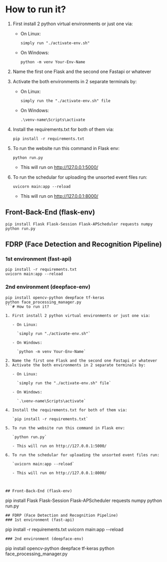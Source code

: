 # How to run it?

1. First install 2 python virtual environments or just one via:

   - On Linux:

     `simply run "./activate-env.sh"`

   - On Windows:

     `python -m venv Your-Env-Name`

2. Name the first one Flask and the second one Fastapi or whatever
3. Activate the both environments in 2 separate terminals by:

   - On Linux:

     `simply run the "./activate-env.sh" file`

   - On Windows:

     `.\venv-name\Scripts\activate`

4. Install the requirements.txt for both of them via:

   `pip install -r requirements.txt`

5. To run the website run this command in Flask env:

   `python run.py`

   - This will run on http://127.0.0.1:5000/

6. To run the schedular for uploading the unsorted event files run:

   `uvicorn main:app --reload`

   - This will run on http://127.0.0.1:8000/



## Front-Back-End (flask-env)
```
pip install Flask Flask-Session Flask-APScheduler requests numpy
python run.py
```
## FDRP (Face Detection and Recognition Pipeline)
### 1st environment (fast-api)
```
pip install -r requirements.txt
uvicorn main:app --reload
```
### 2nd environment (deepface-env)
```
pip install opencv-python deepface tf-keras
python face_processing_manager.py
```# How to run it?

1. First install 2 python virtual environments or just one via:

   - On Linux:

     `simply run "./activate-env.sh"`

   - On Windows:

     `python -m venv Your-Env-Name`

2. Name the first one Flask and the second one Fastapi or whatever
3. Activate the both environments in 2 separate terminals by:

   - On Linux:

     `simply run the "./activate-env.sh" file`

   - On Windows:

     `.\venv-name\Scripts\activate`

4. Install the requirements.txt for both of them via:

   `pip install -r requirements.txt`

5. To run the website run this command in Flask env:

   `python run.py`

   - This will run on http://127.0.0.1:5000/

6. To run the schedular for uploading the unsorted event files run:

   `uvicorn main:app --reload`

   - This will run on http://127.0.0.1:8000/



## Front-Back-End (flask-env)
```
pip install Flask Flask-Session Flask-APScheduler requests numpy
python run.py
```
## FDRP (Face Detection and Recognition Pipeline)
### 1st environment (fast-api)
```
pip install -r requirements.txt
uvicorn main:app --reload
```
### 2nd environment (deepface-env)
```
pip install opencv-python deepface tf-keras
python face_processing_manager.py
```